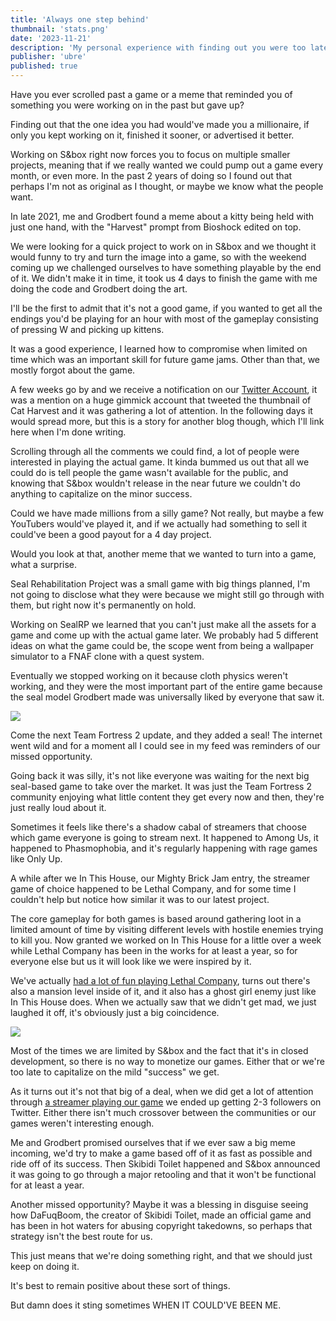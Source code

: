```yaml
---
title: 'Always one step behind'
thumbnail: 'stats.png'
date: '2023-11-21'
description: 'My personal experience with finding out you were too late at capitalizing a trend.'
publisher: 'ubre'
published: true
---
```


Have you ever scrolled past a game or a meme that reminded you of something you were working on in the past but gave up?

Finding out that the one idea you had would've made you a millionaire, if only you kept working on it, finished it sooner, or advertised it better.

Working on S&box right now forces you to focus on multiple smaller projects, meaning that if we really wanted we could pump out a game every month, or even more.
In the past 2 years of doing so I found out that perhaps I'm not as original as I thought, or maybe we know what the people want.


<Heading title="Cat Harvest" />

In late 2021, me and Grodbert found a meme about a kitty being held with just one hand, with the "Harvest" prompt from Bioshock edited on top.

We were looking for a quick project to work on in S&box and we thought it would funny to try and turn the image into a game, so with the weekend coming up we challenged ourselves to have something playable by the end of it. We didn't make it in time, it took us 4 days to finish the game with me doing the code and Grodbert doing the art.

I'll be the first to admit that it's not a good game, if you wanted to get all the endings you'd be playing for an hour with most of the gameplay consisting of pressing W and picking up kittens.

It was a good experience, I learned how to compromise when limited on time which was an important skill for future game jams. Other than that, we mostly forgot about the game.

A few weeks go by and we receive a notification on our [Twitter Account](https://twitter.com/SmallFishDev), it was a mention on a huge gimmick account that tweeted the thumbnail of Cat Harvest and it was gathering a lot of attention. In the following days it would spread more, but this is a story for another blog though, which I'll link here when I'm done writing.

<Twitter id="AnimalsCaption/status/1567709515457634304" />

Scrolling through all the comments we could find, a lot of people were interested in playing the actual game. It kinda bummed us out that all we could do is tell people the game wasn't available for the public, and knowing that S&box wouldn't release in the near future we couldn't do anything to capitalize on the minor success.

Could we have made millions from a silly game? Not really, but maybe a few YouTubers would've played it, and if we actually had something to sell it could've been a good payout for a 4 day project.

<Heading title="SealRP" caption="Also known as Seal Rehabilitation Project"  />

Would you look at that, another meme that we wanted to turn into a game, what a surprise.

Seal Rehabilitation Project was a small game with big things planned, I'm not going to disclose what they were because we might still go through with them, but right now it's permanently on hold.

Working on SealRP we learned that you can't just make all the assets for a game and come up with the actual game later. We probably had 5 different ideas on what the game could be, the scope went from being a wallpaper simulator to a FNAF clone with a quest system.

Eventually we stopped working on it because cloth physics weren't working, and they were the most important part of the entire game because the seal model Grodbert made was universally liked by everyone that saw it.

<Img src="seal.gif" />

Come the next Team Fortress 2 update, and they added a seal! The internet went wild and for a moment all I could see in my feed was reminders of our missed opportunity.

Going back it was silly, it's not like everyone was waiting for the next big seal-based game to take over the market.
It was just the Team Fortress 2 community enjoying what little content they get every now and then, they're just really loud about it.

<Heading title="In This House" />

Sometimes it feels like there's a shadow cabal of streamers that choose which game everyone is going to stream next. It happened to Among Us, it happened to Phasmophobia, and it's regularly happening with rage games like Only Up.

A while after we In This House, our Mighty Brick Jam entry, the streamer game of choice happened to be Lethal Company, and for some time I couldn't help but notice how similar it was to our latest project.

The core gameplay for both games is based around gathering loot in a limited amount of time by visiting different levels with hostile enemies trying to kill you.
Now granted we worked on In This House for a little over a week while Lethal Company has been in the works for at least a year, so for everyone else but us it will look like we were inspired by it.

We've actually [had a lot of fun playing Lethal Company](https://www.youtube.com/watch?v=b0pU-9Vr3hw), turns out there's also a mansion level inside of it, and it also has a ghost girl enemy just like In This House does. When we actually saw that we didn't get mad, we just laughed it off, it's obviously just a big coincidence.

<Img src="lethal_company_mansion.png" caption="The mansion level from Lethal Company"/>

<Heading title="What's stopping us?" />

Most of the times we are limited by S&box and the fact that it's in closed development, so there is no way to monetize our games. Either that or we're too late to capitalize on the mild "success" we get.

As it turns out it's not that big of a deal, when we did get a lot of attention through [a streamer playing our game](https://www.youtube.com/watch?v=IHr_0Pf5ytM) we ended up getting 2-3 followers on Twitter. Either there isn't much crossover between the communities or our games weren't interesting enough.

Me and Grodbert promised ourselves that if we ever saw a big meme incoming, we'd try to make a game based off of it as fast as possible and ride off of its success. Then Skibidi Toilet happened and S&box announced it was going to go through a major retooling and that it won't be functional for at least a year.

Another missed opportunity? Maybe it was a blessing in disguise seeing how DaFuqBoom, the creator of Skibidi Toilet, made an official game and has been in hot waters for abusing copyright takedowns, so perhaps that strategy isn't the best route for us.

<Heading title="What's there to learn?" />

This just means that we're doing something right, and that we should just keep on doing it.

It's best to remain positive about these sort of things.

But damn does it sting sometimes WHEN IT COULD'VE BEEN ME.